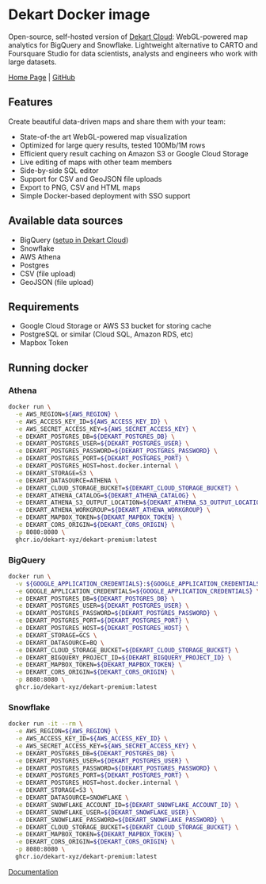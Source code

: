 # Dekart Docker image
Open-source, self-hosted version of [Dekart Cloud](https://dekart.xyz): WebGL-powered map analytics for BigQuery and Snowflake. Lightweight alternative to CARTO and Foursquare Studio for data scientists, analysts and engineers who work with large datasets.

[Home Page](https://dekart.xyz?ref=dokerhub) | [GitHub](https://github.com/dekart/dekart?ref=dokerhub)

## Features

Create beautiful data-driven maps and share them with your team:

* State-of-the art WebGL-powered map visualization
* Optimized for large query results, tested 100Mb/1M rows
* Efficient query result caching on Amazon S3 or Google Cloud Storage
* Live editing of maps with other team members
* Side-by-side SQL editor
* Support for CSV and GeoJSON file uploads
* Export to PNG, CSV and HTML maps
* Simple Docker-based deployment with SSO support

## Available data sources

* BigQuery ([setup in Dekart Cloud](https://cloud.dekart.xyz/))
* Snowflake
* AWS Athena
* Postgres
* CSV (file upload)
* GeoJSON (file upload)

## Requirements

* Google Cloud Storage or AWS S3 bucket for storing cache
* PostgreSQL or similar (Cloud SQL, Amazon RDS, etc)
* Mapbox Token

## Running docker

### Athena

```bash
docker run \
  -e AWS_REGION=${AWS_REGION} \
  -e AWS_ACCESS_KEY_ID=${AWS_ACCESS_KEY_ID} \
  -e AWS_SECRET_ACCESS_KEY=${AWS_SECRET_ACCESS_KEY} \
  -e DEKART_POSTGRES_DB=${DEKART_POSTGRES_DB} \
  -e DEKART_POSTGRES_USER=${DEKART_POSTGRES_USER} \
  -e DEKART_POSTGRES_PASSWORD=${DEKART_POSTGRES_PASSWORD} \
  -e DEKART_POSTGRES_PORT=${DEKART_POSTGRES_PORT} \
  -e DEKART_POSTGRES_HOST=host.docker.internal \
  -e DEKART_STORAGE=S3 \
  -e DEKART_DATASOURCE=ATHENA \
  -e DEKART_CLOUD_STORAGE_BUCKET=${DEKART_CLOUD_STORAGE_BUCKET} \
  -e DEKART_ATHENA_CATALOG=${DEKART_ATHENA_CATALOG} \
  -e DEKART_ATHENA_S3_OUTPUT_LOCATION=${DEKART_ATHENA_S3_OUTPUT_LOCATION} \
  -e DEKART_ATHENA_WORKGROUP=${DEKART_ATHENA_WORKGROUP} \
  -e DEKART_MAPBOX_TOKEN=${DEKART_MAPBOX_TOKEN} \
  -e DEKART_CORS_ORIGIN=${DEKART_CORS_ORIGIN} \
  -p 8080:8080 \
  ghcr.io/dekart-xyz/dekart-premium:latest
```

### BigQuery

```bash
docker run \
  -v ${GOOGLE_APPLICATION_CREDENTIALS}:${GOOGLE_APPLICATION_CREDENTIALS} \
  -e GOOGLE_APPLICATION_CREDENTIALS=${GOOGLE_APPLICATION_CREDENTIALS} \
  -e DEKART_POSTGRES_DB=${DEKART_POSTGRES_DB} \
  -e DEKART_POSTGRES_USER=${DEKART_POSTGRES_USER} \
  -e DEKART_POSTGRES_PASSWORD=${DEKART_POSTGRES_PASSWORD} \
  -e DEKART_POSTGRES_PORT=${DEKART_POSTGRES_PORT} \
  -e DEKART_POSTGRES_HOST=${DEKART_POSTGRES_HOST} \
  -e DEKART_STORAGE=GCS \
  -e DEKART_DATASOURCE=BQ \
  -e DEKART_CLOUD_STORAGE_BUCKET=${DEKART_CLOUD_STORAGE_BUCKET} \
  -e DEKART_BIGQUERY_PROJECT_ID=${DEKART_BIGQUERY_PROJECT_ID} \
  -e DEKART_MAPBOX_TOKEN=${DEKART_MAPBOX_TOKEN} \
  -e DEKART_CORS_ORIGIN=${DEKART_CORS_ORIGIN} \
  -p 8080:8080 \
  ghcr.io/dekart-xyz/dekart-premium:latest
```

### Snowflake

```bash
docker run -it --rm \
  -e AWS_REGION=${AWS_REGION} \
  -e AWS_ACCESS_KEY_ID=${AWS_ACCESS_KEY_ID} \
  -e AWS_SECRET_ACCESS_KEY=${AWS_SECRET_ACCESS_KEY} \
  -e DEKART_POSTGRES_DB=${DEKART_POSTGRES_DB} \
  -e DEKART_POSTGRES_USER=${DEKART_POSTGRES_USER} \
  -e DEKART_POSTGRES_PASSWORD=${DEKART_POSTGRES_PASSWORD} \
  -e DEKART_POSTGRES_PORT=${DEKART_POSTGRES_PORT} \
  -e DEKART_POSTGRES_HOST=host.docker.internal \
  -e DEKART_STORAGE=S3 \
  -e DEKART_DATASOURCE=SNOWFLAKE \
  -e DEKART_SNOWFLAKE_ACCOUNT_ID=${DEKART_SNOWFLAKE_ACCOUNT_ID} \
  -e DEKART_SNOWFLAKE_USER=${DEKART_SNOWFLAKE_USER} \
  -e DEKART_SNOWFLAKE_PASSWORD=${DEKART_SNOWFLAKE_PASSWORD} \
  -e DEKART_CLOUD_STORAGE_BUCKET=${DEKART_CLOUD_STORAGE_BUCKET} \
  -e DEKART_MAPBOX_TOKEN=${DEKART_MAPBOX_TOKEN} \
  -e DEKART_CORS_ORIGIN=${DEKART_CORS_ORIGIN} \
  -p 8080:8080 \
  ghcr.io/dekart-xyz/dekart-premium:latest
```

[Documentation](https://dekart.xyz/docs/?ref=dokerhub)

